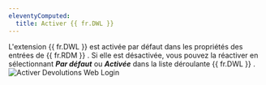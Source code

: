```yaml
---
eleventyComputed:
  title: Activer {{ fr.DWL }}
---
```

L&apos;extension {{ fr.DWL }} est activée par défaut dans les propriétés des entrées de {{ fr.RDM }} . Si elle est désactivée, vous pouvez la réactiver en sélectionnant ***Par défaut*** ou ***Activée*** dans la liste déroulante {{ fr.DWL }} .  
![Activer Devolutions Web Login](/img/fr/rdm/mac/Dwl4029.png) 
